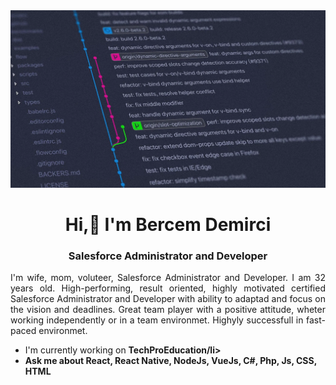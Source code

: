 <img src="https://raw.githubusercontent.com/Bercemdemircii/Bercemdemircii/main/githup%20picture.webp">

<h1 align="center">Hi,👋 I'm Bercem Demirci</h1>

<h3 align="center">Salesforce Administrator and Developer</h3>

<p align="justify">I'm wife, mom, voluteer, Salesforce Administrator and Developer. I am 32 years old. High-performing, result oriented, highly motivated certified Salesforce Administrator and Developer with ability to adaptad and focus on the vision and deadlines. Great team player with a positive attitude, wheter working independently or in a team environmet. Highyly successfull in fast-paced environmet.</p>

<ul>
  <li>I'm currently working on <b>TechProEducation</b<>/li>
    <li>Ask me about React, React Native, NodeJs, VueJs, C#, Php, Js, CSS, HTML</li>
  </ul>
